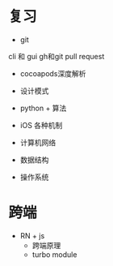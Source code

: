 # 复习

- git

cli 和 gui
gh和git
pull request

- cocoapods深度解析

- 设计模式

- python + 算法

- iOS 各种机制

- 计算机网络

- 数据结构

- 操作系统

# 跨端 

- RN + js
	- 跨端原理
	- turbo module